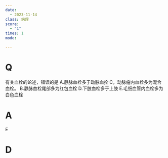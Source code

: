 ```yaml
---
date:
  - 2023-11-14
class: 病理
score:
  - "1"
times: 1
mode:

---
```



# Q
有关血栓的论述，错误的是
A.静脉血栓多于动脉血拴
C，动脉瘤内血栓多为混合血栓。
B.静脉血栓尾部多为红包血栓
D.下肢血栓多于上肢
E.毛细血管内血栓多为白色血栓


# A
E





# D